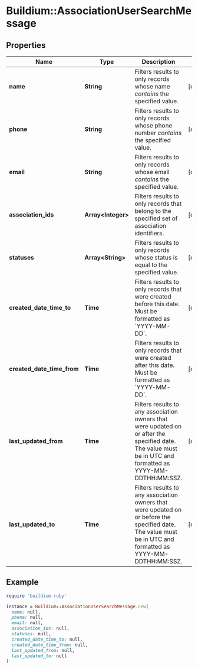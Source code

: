 # Buildium::AssociationUserSearchMessage

## Properties

| Name | Type | Description | Notes |
| ---- | ---- | ----------- | ----- |
| **name** | **String** | Filters results to only records whose name *contains* the specified value. | [optional] |
| **phone** | **String** | Filters results to only records whose phone number *contains* the specified value. | [optional] |
| **email** | **String** | Filters results to only records whose email *contains* the specified value. | [optional] |
| **association_ids** | **Array&lt;Integer&gt;** | Filters results to only records that belong to the specified set of association identifiers. | [optional] |
| **statuses** | **Array&lt;String&gt;** | Filters results to only records whose status is equal to the specified value. | [optional] |
| **created_date_time_to** | **Time** | Filters results to only records that were created before this date. Must be formatted as &#x60;YYYY-MM-DD&#x60;. | [optional] |
| **created_date_time_from** | **Time** | Filters results to only records that were created after this date. Must be formatted as &#x60;YYYY-MM-DD&#x60;. | [optional] |
| **last_updated_from** | **Time** | Filters results to any association owners that were updated on or after the specified date. The value must be in UTC and formatted as YYYY-MM-DDTHH:MM:SSZ. | [optional] |
| **last_updated_to** | **Time** | Filters results to any association owners that were updated on or before the specified date. The value must be in UTC and formatted as YYYY-MM-DDTHH:MM:SSZ. | [optional] |

## Example

```ruby
require 'buildium-ruby'

instance = Buildium::AssociationUserSearchMessage.new(
  name: null,
  phone: null,
  email: null,
  association_ids: null,
  statuses: null,
  created_date_time_to: null,
  created_date_time_from: null,
  last_updated_from: null,
  last_updated_to: null
)
```

